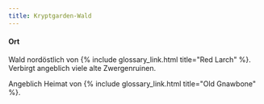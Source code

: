 ```yaml
---
title: Kryptgarden-Wald
---
```

#### Ort

Wald nordöstlich von {% include glossary_link.html title="Red Larch" %}. Verbirgt angeblich viele alte Zwergenruinen.

Angeblich Heimat von {% include glossary_link.html title="Old Gnawbone" %}.
